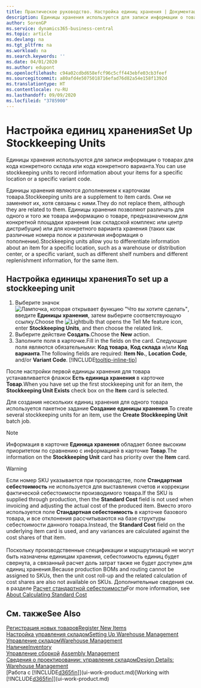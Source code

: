 ```yaml
---
title: Практическое руководство. Настройка единиц хранения | Документация Майкрософт
description: Единицы хранения используются для записи информации о товарах для кода конкретного склада или кода конкретного варианта.
author: SorenGP
ms.service: dynamics365-business-central
ms.topic: article
ms.devlang: na
ms.tgt_pltfrm: na
ms.workload: na
ms.search.keywords: ''
ms.date: 04/01/2020
ms.author: edupont
ms.openlocfilehash: c94a02cdbd658efcf96c5cff443ebfe03cb3feef
ms.sourcegitcommit: a80afd4e5075018716efad76d82a54e158f1392d
ms.translationtype: HT
ms.contentlocale: ru-RU
ms.lasthandoff: 09/09/2020
ms.locfileid: "3785900"
---
```

# <a name="set-up-stockkeeping-units"></a><span data-ttu-id="4acb1-103">Настройка единиц хранения</span><span class="sxs-lookup"><span data-stu-id="4acb1-103">Set Up Stockkeeping Units</span></span>
<span data-ttu-id="4acb1-104">Единицы хранения используются для записи информации о товарах для кода конкретного склада или кода конкретного варианта.</span><span class="sxs-lookup"><span data-stu-id="4acb1-104">You can use stockkeeping units to record information about your items for a specific location or a specific variant code.</span></span>  

 <span data-ttu-id="4acb1-105">Единицы хранения являются дополнением к карточкам товара.</span><span class="sxs-lookup"><span data-stu-id="4acb1-105">Stockkeeping units are a supplement to item cards.</span></span> <span data-ttu-id="4acb1-106">Они не заменяют их, хотя связаны с ними.</span><span class="sxs-lookup"><span data-stu-id="4acb1-106">They do not replace them, although they are related to them.</span></span> <span data-ttu-id="4acb1-107">Единицы хранения позволяют различать для одного и того же товара информацию о товаре, предназначенном для конкретной площадки хранения (как складской комплекс или центр дистрибуции) или для конкретного варианта хранения (таких как различные номера полок и различная информация о пополнении).</span><span class="sxs-lookup"><span data-stu-id="4acb1-107">Stockkeeping units allow you to differentiate information about an item for a specific location, such as a warehouse or distribution center, or a specific variant, such as different shelf numbers and different replenishment information, for the same item.</span></span>  

## <a name="to-set-up-a-stockkeeping-unit"></a><span data-ttu-id="4acb1-108">Настройка единицы хранения</span><span class="sxs-lookup"><span data-stu-id="4acb1-108">To set up a stockkeeping unit</span></span>  

1.  <span data-ttu-id="4acb1-109">Выберите значок ![Лампочка, которая открывает функцию "Что вы хотите сделать"](media/ui-search/search_small.png "Что вы хотите сделать"), введите **Единицы хранения**, затем выберите соответствующую ссылку.</span><span class="sxs-lookup"><span data-stu-id="4acb1-109">Choose the ![Lightbulb that opens the Tell Me feature](media/ui-search/search_small.png "Tell me what you want to do") icon, enter **Stockkeeping Units**, and then choose the related link.</span></span>  
2.  <span data-ttu-id="4acb1-110">Выберите действие **Создать**.</span><span class="sxs-lookup"><span data-stu-id="4acb1-110">Choose the **New** action.</span></span>  
3.  <span data-ttu-id="4acb1-111">Заполните поля в карточке.</span><span class="sxs-lookup"><span data-stu-id="4acb1-111">Fill in the fields on the card.</span></span> <span data-ttu-id="4acb1-112">Следующие поля являются обязательными: **Код товара**, **Код склада** и/или **Код варианта**.</span><span class="sxs-lookup"><span data-stu-id="4acb1-112">The following fields are required: **Item No.**, **Location Code**, and/or **Variant Code**.</span></span> [!INCLUDE[tooltip-inline-tip](includes/tooltip-inline-tip_md.md)]  

<span data-ttu-id="4acb1-113">После настройки первой единицы хранения для товара устанавливается флажок **Есть единица хранения** в карточке **Товар**.</span><span class="sxs-lookup"><span data-stu-id="4acb1-113">When you have set up the first stockkeeping unit for an item, the **Stockkeeping Unit Exists** check box on the **Item** card is selected.</span></span>  

<span data-ttu-id="4acb1-114">Для создания нескольких единиц хранения для одного товара используется пакетное задание **Создание единицы хранения**.</span><span class="sxs-lookup"><span data-stu-id="4acb1-114">To create several stockkeeping units for an item, use the **Create Stockkeeping Unit** batch job.</span></span>  

> [!NOTE]  
>  <span data-ttu-id="4acb1-115">Информация в карточке **Единица хранения** обладает более высоким приоритетом по сравнению с информацией в карточке **Товар**.</span><span class="sxs-lookup"><span data-stu-id="4acb1-115">The information on the **Stockkeeping Unit** card has priority over the **Item** card.</span></span>

> [!Warning]
> <span data-ttu-id="4acb1-116">Если номер SKU указывается при производстве, поле **Стандартная себестоимость** не используется для выставления счетов и коррекции фактической себестоимости производимого товара.</span><span class="sxs-lookup"><span data-stu-id="4acb1-116">If the SKU is supplied through production, then the **Standard Cost** field is not used when invoicing and adjusting the actual cost of the produced item.</span></span> <span data-ttu-id="4acb1-117">Вместо этого используется поле **Стандартная себестоимость** в карточке базового товара, и все отклонения рассчитываются на базе структуры себестоимости данного товара.</span><span class="sxs-lookup"><span data-stu-id="4acb1-117">Instead, the **Standard Cost** field on the underlying item card is used, and any variances are calculated against the cost shares of that item.</span></span><br /><br />
> <span data-ttu-id="4acb1-118">Поскольку производственные спецификации и маршрутизаций не могут быть назначены единицам хранения, себестоимость единиц будет свернута, а связанный расчет доль затрат также не будет доступен для единиц хранения.</span><span class="sxs-lookup"><span data-stu-id="4acb1-118">Because production BOMs and routing cannot be assigned to SKUs, then the unit cost roll-up and the related calculation of cost shares are also not available on SKUs.</span></span> <span data-ttu-id="4acb1-119">Дополнительные сведения см. в разделе [Расчет стандартной себестоимости](finance-about-calculating-standard-cost.md)</span><span class="sxs-lookup"><span data-stu-id="4acb1-119">For more information, see [About Calculating Standard Cost](finance-about-calculating-standard-cost.md)</span></span>

## <a name="see-also"></a><span data-ttu-id="4acb1-120">См. также</span><span class="sxs-lookup"><span data-stu-id="4acb1-120">See Also</span></span>  
[<span data-ttu-id="4acb1-121">Регистрация новых товаров</span><span class="sxs-lookup"><span data-stu-id="4acb1-121">Register New Items</span></span>](inventory-how-register-new-items.md)  
[<span data-ttu-id="4acb1-122">Настройка управления складом</span><span class="sxs-lookup"><span data-stu-id="4acb1-122">Setting Up Warehouse Management</span></span>](warehouse-setup-warehouse.md)  
[<span data-ttu-id="4acb1-123">Управление складом</span><span class="sxs-lookup"><span data-stu-id="4acb1-123">Warehouse Management</span></span>](warehouse-manage-warehouse.md)  
[<span data-ttu-id="4acb1-124">Наличие</span><span class="sxs-lookup"><span data-stu-id="4acb1-124">Inventory</span></span>](inventory-manage-inventory.md)  
<span data-ttu-id="4acb1-125">[Управление сборкой](assembly-assemble-items.md)  </span><span class="sxs-lookup"><span data-stu-id="4acb1-125">[Assembly Management](assembly-assemble-items.md)  </span></span>  
[<span data-ttu-id="4acb1-126">Сведения о проектировании: управление складом</span><span class="sxs-lookup"><span data-stu-id="4acb1-126">Design Details: Warehouse Management</span></span>](design-details-warehouse-management.md)  
<span data-ttu-id="4acb1-127">[Работа с [!INCLUDE[d365fin](includes/d365fin_md.md)]](ui-work-product.md)</span><span class="sxs-lookup"><span data-stu-id="4acb1-127">[Working with [!INCLUDE[d365fin](includes/d365fin_md.md)]](ui-work-product.md)</span></span>  
